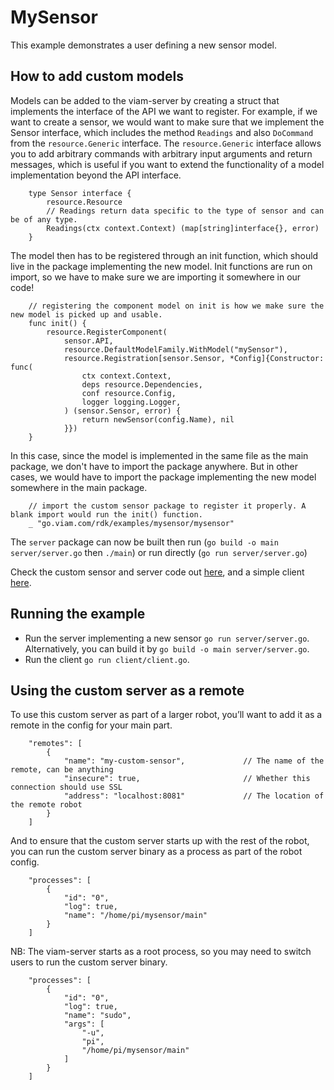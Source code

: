# MySensor

This example demonstrates a user defining a new sensor model.


## How to add custom models

Models can be added to the viam-server by creating a struct that implements the interface of the API we want to register.
For example, if we want to create a sensor, we would want to make sure that we implement the Sensor interface, which includes the method `Readings` and also `DoCommand` from the `resource.Generic` interface.
The `resource.Generic` interface allows you to add arbitrary commands with arbitrary input arguments and return messages, which is useful if you want to extend the functionality of a model implementation beyond the API interface.

```
    type Sensor interface {
        resource.Resource
        // Readings return data specific to the type of sensor and can be of any type.
        Readings(ctx context.Context) (map[string]interface{}, error)
    }
```


The model then has to be registered through an init function, which should live in the package implementing the new model.
Init functions are run on import, so we have to make sure we are importing it somewhere in our code!

```
    // registering the component model on init is how we make sure the new model is picked up and usable.
    func init() {
        resource.RegisterComponent(
            sensor.API,
            resource.DefaultModelFamily.WithModel("mySensor"),
            resource.Registration[sensor.Sensor, *Config]{Constructor: func(
                ctx context.Context,
                deps resource.Dependencies,
                conf resource.Config,
                logger logging.Logger,
            ) (sensor.Sensor, error) {
                return newSensor(config.Name), nil
            }})
    }
```

In this case, since the model is implemented in the same file as the main package, we don't have to import the package anywhere.
But in other cases, we would have to import the package implementing the new model somewhere in the main package.
```
	// import the custom sensor package to register it properly. A blank import would run the init() function.
	_ "go.viam.com/rdk/examples/mysensor/mysensor"
```

The `server` package can now be built then run (`go build -o main server/server.go` then `./main`) or run directly (`go run server/server.go`)

Check the custom sensor and server code out [here](https://github.com/viamrobotics/rdk/blob/main/examples/mysensor/server/server.go), and a simple client [here](https://github.com/viamrobotics/rdk/blob/main/examples/mysensor/client/client.go).

## Running the example

* Run the server implementing a new sensor `go run server/server.go`. Alternatively, you can build it by `go build -o main server/server.go`.
* Run the client `go run client/client.go`.

## Using the custom server as a remote

To use this custom server as part of a larger robot, you’ll want to add it as a remote in the config for your main part.

```
    "remotes": [
        {
            "name": "my-custom-sensor",             // The name of the remote, can be anything
            "insecure": true,                       // Whether this connection should use SSL
            "address": "localhost:8081"             // The location of the remote robot
        }
    ]
```

And to ensure that the custom server starts up with the rest of the robot, you can run the custom server binary as a process as part of the robot config.

```
    "processes": [
        {
            "id": "0",
            "log": true,
            "name": "/home/pi/mysensor/main"
        }
    ]
```

NB: The viam-server starts as a root process, so you may need to switch users to run the custom server binary.

```
    "processes": [
        {
            "id": "0",
            "log": true,
            "name": "sudo",
            "args": [
                "-u",
                "pi",
                "/home/pi/mysensor/main"
            ]
        }
    ]
```
